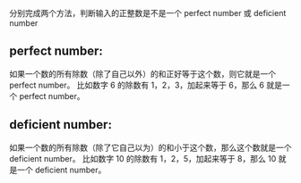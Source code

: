 分别完成两个方法，判断输入的正整数是不是一个 perfect number 或 deficient number

## perfect number: 
如果一个数的所有除数（除了自己以外）的和正好等于这个数，则它就是一个 perfect number。
比如数字  6 的除数有 1，2，3，加起来等于 6，那么 6 就是一个 perfect number。

## deficient number: 
如果一个数的所有除数（除了它自己以为）的和小于这个数，那么这个数就是一个 deficient number。
比如数字 10 的除数有 1，2，5，加起来等于 8，那么 10 就是一个 deficient number。